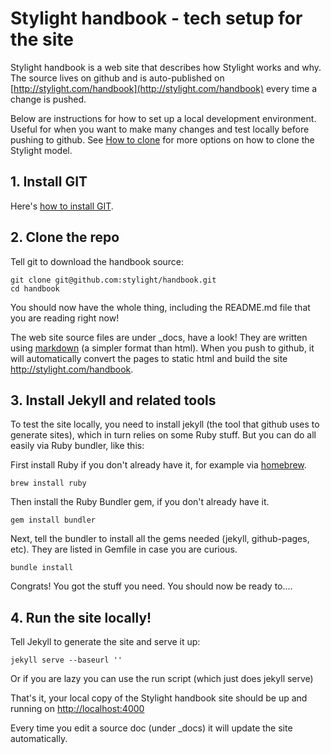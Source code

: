 # Stylight handbook - tech setup for the site

Stylight handbook is a web site that describes how Stylight works and why. The source lives on github and is auto-published on [http://stylight.com/handbook](http://stylight.com/handbook) every time a change is pushed.

Below are instructions for how to set up a local development environment. Useful for when you want to make many changes and test locally before pushing to github. See [How to clone](http://stylight.com/handbook/docs/how-to-copy.html) for more options on how to clone the Stylight model.


## 1. Install GIT

Here's [how to install GIT](http://git-scm.com/book/en/v2/Getting-Started-Installing-Git).

## 2. Clone the repo

Tell git to download the handbook source:

    git clone git@github.com:stylight/handbook.git
    cd handbook

You should now have the whole thing, including the README.md file that you are reading right now!

The web site source files are under _docs, have a look! They are written using [markdown](http://daringfireball.net/projects/markdown/syntax) (a simpler format than html). When you push to github, it will automatically convert the pages to static html and build the site http://stylight.com/handbook.

## 3. Install Jekyll and related tools

To test the site locally, you need to install jekyll (the tool that github uses to generate sites), which in turn relies on some Ruby stuff. But you can do all easily via Ruby bundler, like this:

First install Ruby if you don't already have it, for example via [homebrew](http://brew.sh).

    brew install ruby

Then install the Ruby Bundler gem, if you don't already have it.

    gem install bundler

Next, tell the bundler to install all the gems needed (jekyll, github-pages, etc). They are listed in Gemfile in case you are curious.

	bundle install

Congrats! You got the stuff you need. You should now be ready to....

## 4. Run the site locally!

Tell Jekyll to generate the site and serve it up:

    jekyll serve --baseurl ''

Or if you are lazy you can use the run script (which just does jekyll serve)

That's it, your local copy of the Stylight handbook site should be up and running on
[http://localhost:4000](http://localhost:4000)

Every time you edit a source doc (under _docs) it will update the site automatically.
